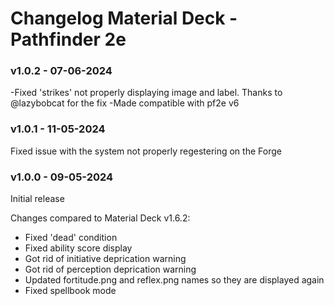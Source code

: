 # Changelog Material Deck - Pathfinder 2e

### v1.0.2 - 07-06-2024
-Fixed 'strikes' not properly displaying image and label. Thanks to @lazybobcat for the fix
-Made compatible with pf2e v6

### v1.0.1 - 11-05-2024
Fixed issue with the system not properly regestering on the Forge

### v1.0.0 - 09-05-2024

Initial release

Changes compared to Material Deck v1.6.2:

<ul>
<li>Fixed 'dead' condition</li>
<li>Fixed ability score display</li>
<li>Got rid of initiative deprication warning</li>
<li>Got rid of perception deprication warning</li>
<li>Updated fortitude.png and reflex.png names so they are displayed again</li>
<li>Fixed spellbook mode</li>
</ul>